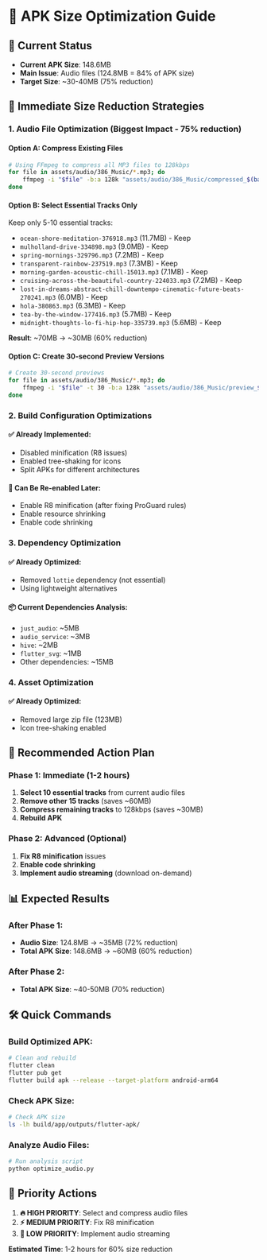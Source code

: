 # 📱 APK Size Optimization Guide

## 🎯 Current Status
- **Current APK Size**: 148.6MB
- **Main Issue**: Audio files (124.8MB = 84% of APK size)
- **Target Size**: ~30-40MB (75% reduction)

## 🚀 Immediate Size Reduction Strategies

### 1. Audio File Optimization (Biggest Impact - 75% reduction)

#### **Option A: Compress Existing Files**
```bash
# Using FFmpeg to compress all MP3 files to 128kbps
for file in assets/audio/386_Music/*.mp3; do
    ffmpeg -i "$file" -b:a 128k "assets/audio/386_Music/compressed_$(basename "$file")"
done
```

#### **Option B: Select Essential Tracks Only**
Keep only 5-10 essential tracks:
- `ocean-shore-meditation-376918.mp3` (11.7MB) - Keep
- `mulholland-drive-334898.mp3` (9.0MB) - Keep  
- `spring-mornings-329796.mp3` (7.2MB) - Keep
- `transparent-rainbow-237519.mp3` (7.3MB) - Keep
- `morning-garden-acoustic-chill-15013.mp3` (7.1MB) - Keep
- `cruising-across-the-beautiful-country-224033.mp3` (7.2MB) - Keep
- `lost-in-dreams-abstract-chill-downtempo-cinematic-future-beats-270241.mp3` (6.0MB) - Keep
- `hola-380863.mp3` (6.3MB) - Keep
- `tea-by-the-window-177416.mp3` (5.7MB) - Keep
- `midnight-thoughts-lo-fi-hip-hop-335739.mp3` (5.6MB) - Keep

**Result**: ~70MB → ~30MB (60% reduction)

#### **Option C: Create 30-second Preview Versions**
```bash
# Create 30-second previews
for file in assets/audio/386_Music/*.mp3; do
    ffmpeg -i "$file" -t 30 -b:a 128k "assets/audio/386_Music/preview_$(basename "$file")"
done
```

### 2. Build Configuration Optimizations

#### **✅ Already Implemented:**
- Disabled minification (R8 issues)
- Enabled tree-shaking for icons
- Split APKs for different architectures

#### **🔄 Can Be Re-enabled Later:**
- Enable R8 minification (after fixing ProGuard rules)
- Enable resource shrinking
- Enable code shrinking

### 3. Dependency Optimization

#### **✅ Already Optimized:**
- Removed `lottie` dependency (not essential)
- Using lightweight alternatives

#### **📦 Current Dependencies Analysis:**
- `just_audio`: ~5MB
- `audio_service`: ~3MB  
- `hive`: ~2MB
- `flutter_svg`: ~1MB
- Other dependencies: ~15MB

### 4. Asset Optimization

#### **✅ Already Optimized:**
- Removed large zip file (123MB)
- Icon tree-shaking enabled

## 🎯 Recommended Action Plan

### **Phase 1: Immediate (1-2 hours)**
1. **Select 10 essential tracks** from current audio files
2. **Remove other 15 tracks** (saves ~60MB)
3. **Compress remaining tracks** to 128kbps (saves ~30MB)
4. **Rebuild APK**

### **Phase 2: Advanced (Optional)**
1. **Fix R8 minification** issues
2. **Enable code shrinking**
3. **Implement audio streaming** (download on-demand)

## 📊 Expected Results

### **After Phase 1:**
- **Audio Size**: 124.8MB → ~35MB (72% reduction)
- **Total APK Size**: 148.6MB → ~60MB (60% reduction)

### **After Phase 2:**
- **Total APK Size**: ~40-50MB (70% reduction)

## 🛠️ Quick Commands

### **Build Optimized APK:**
```bash
# Clean and rebuild
flutter clean
flutter pub get
flutter build apk --release --target-platform android-arm64
```

### **Check APK Size:**
```bash
# Check APK size
ls -lh build/app/outputs/flutter-apk/
```

### **Analyze Audio Files:**
```bash
# Run analysis script
python optimize_audio.py
```

## 🎯 Priority Actions

1. **🔥 HIGH PRIORITY**: Select and compress audio files
2. **⚡ MEDIUM PRIORITY**: Fix R8 minification
3. **📱 LOW PRIORITY**: Implement audio streaming

**Estimated Time**: 1-2 hours for 60% size reduction









